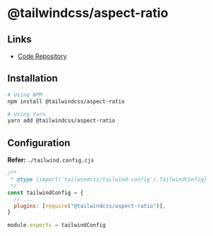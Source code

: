 # @tailwindcss/aspect-ratio

## Links

- [Code Repository](https://github.com/tailwindlabs/tailwindcss-aspect-ratio)

## Installation

```sh
# Using NPM
npm install @tailwindcss/aspect-ratio

# Using Yarn
yarn add @tailwindcss/aspect-ratio
```

## Configuration

**Refer:** `./tailwind.config.cjs`

```cjs
/**
 * @type {import('tailwindcss/tailwind-config').TailwindConfig}
 */
const tailwindConfig = {
  // ...
  plugins: [require("@tailwindcss/aspect-ratio")],
}

module.exports = tailwindConfig
```
